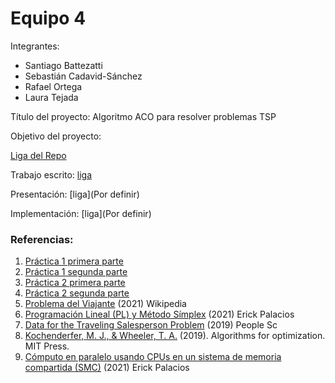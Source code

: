# Equipo 4

Integrantes:

- Santiago Battezatti
- Sebastián Cadavid-Sánchez
- Rafael Ortega
- Laura Tejada

Título del proyecto: Algoritmo ACO para resolver problemas TSP

Objetivo del proyecto: 

[Liga del Repo](https://github.com/ltejadal/analisis-numerico-computo-cientifico?organization=ltejadal&organization=ltejadal)

Trabajo escrito: [liga](https://hackmd.io/ibLufWb0SRKVZC82lwH4gg?view)

Presentación: [liga](Por definir)

Implementación: [liga](Por definir)

### Referencias:

1. [Práctica 1 primera parte](https://github.com/optimizacion-2-2021-1-gh-classroom/practica-1-primera-parte-ltejadal)
2. [Práctica 1 segunda parte](https://github.com/optimizacion-2-2021-1-gh-classroom/practica-1-segunda-parte-ltejadal)
3. [Práctica 2 primera parte](https://github.com/optimizacion-2-2021-1-gh-classroom/practica-2-primera-parte-ltejadal)
4. [Práctica 2 segunda parte](https://github.com/optimizacion-2-2021-1-gh-classroom/practica-2-segunda-parte-ltejadal)
5. [Problema del Viajante](https://es.wikipedia.org/wiki/Problema_del_viajante) (2021)  Wikipedia
6. [Programación Lineal (PL) y Método Símplex](https://itam-ds.github.io/analisis-numerico-computo-cientifico/IV.optimizacion_en_redes_y_prog_lineal/4.2/Programacion_lineal_y_metodo_simplex.html) (2021) Erick Palacios
7. [Data for the Traveling Salesperson Problem](https://people.sc.fsu.edu/~jburkardt/datasets/tsp/tsp.html) (2019) People Sc
8. [Kochenderfer, M. J., & Wheeler, T. A.](https://mitpress.mit.edu/books/algorithms-optimization) (2019). Algorithms for optimization. MIT Press.
9. [Cómputo en paralelo usando CPUs en un sistema de memoria compartida (SMC)](https://itam-ds.github.io/analisis-numerico-computo-cientifico/V.optimizacion_de_codigo/5.4/Computo_en_paralelo_usando_CPUS_en_SMC.html#multiprocessing) (2021) Erick Palacios